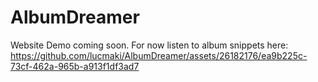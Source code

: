 # AlbumDreamer
Website Demo coming soon. 
For now listen to album snippets here:
https://github.com/lucmaki/AlbumDreamer/assets/26182176/ea9b225c-73cf-462a-965b-a913f1df3ad7
